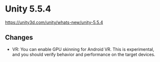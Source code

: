 # Unity 5.5.4
https://unity3d.com/unity/whats-new/unity-5.5.4

## Changes

<ul>
<li>VR: You can enable GPU skinning for Android VR. This is experimental, and you should verify behavior and performance on the target devices.</li>
</ul>
